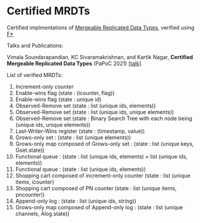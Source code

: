 # Certified MRDTs

Certified implmentations of [Mergeable Replicated Data Types](https://dl.acm.org/doi/10.1145/3360580), verified using [F*](https://www.fstar-lang.org/)


Talks and Publications:

Vimala Soundarapandian, KC Sivaramakrishnan, and Kartik Nagar, **Certified Mergeable Replicated Data Types** (PaPoC 2021) [[talk](https://youtu.be/6TTRv5rLI-8)]

List of verified MRDTs:

1. Increment-only counter
2. Enable-wins flag (state : (icounter, flag))
3. Enable-wins flag (state : unique id)
4. Observed-Remove set (state : list (unique ids, elements))
5. Observed-Remove set (state : list (unique ids, unique elements))
6. Observed-Remove set (state : Binary Search Tree with each node being (unique ids, unique elements))
7. Last-Writer-Wins register (state : (timestamp, value))
8. Grows-only set : (state : list (unique elements))
9. Grows-only map composed of Grows-only set : (state : list (unique keys, Gset.state))
10. Functional queue : (state : list (unique ids, elements) × list (unique ids, elements))
11. Functional queue : (state : list (unique ids, elements))
12. Shopping cart composed of increment-only counter (state : list (unique items, icounter)
13. Shopping cart composed of PN counter (state : list (unique items, pncounter))
14. Append-only log : (state : list (unique ids, string))
15. Grows-only map composed of Append-only log : (state : list (unique channels, Alog.state))
